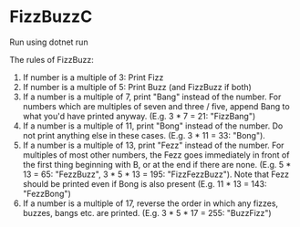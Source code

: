 # FizzBuzzC

Run using dotnet run

The rules of FizzBuzz:

1. If number is a multiple of 3: Print Fizz
2. If number is a multiple of 5: Print Buzz (and FizzBuzz if both)
3. If a number is a multiple of 7, print "Bang" instead of the number. For numbers which are multiples of seven and three / five, append Bang to what you'd have printed anyway. (E.g. 3 * 7 = 21: "FizzBang")
4. If a number is a multiple of 11, print "Bong" instead of the number. Do not print anything else in these cases.  (E.g. 3 * 11 = 33: "Bong").
5. If a number is a multiple of 13, print "Fezz" instead of the number. For multiples of most other numbers, the Fezz goes immediately in front of the first thing beginning with B, or at the end if there are none. (E.g. 5 * 13 = 65: "FezzBuzz", 3 * 5 * 13 = 195: "FizzFezzBuzz"). Note that Fezz should be printed even if Bong is also present (E.g. 11 * 13 = 143: "FezzBong")
6. If a number is a multiple of 17, reverse the order in which any fizzes, buzzes, bangs etc. are printed. (E.g. 3 * 5 * 17 = 255: "BuzzFizz")


